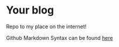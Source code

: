 # Your blog

Repo to my place on the internet!

Github Markdown Syntax can be found [here](https://gist.github.com/VEnis/7465176#list)

